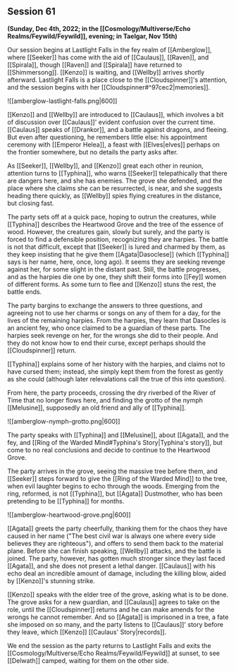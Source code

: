 ## Session 61

**(Sunday, Dec 4th, 2022; in the [[Cosmology/Multiverse/Echo Realms/Feywild/Feywild]], evening; in Taelgar, Nov 15th)**

Our session begins at Lastlight Falls in the fey realm of [[Amberglow]], where [[Seeker]] has come with the aid of [[Caulaus]], [[Raven]], and [[Spirala]], though [[Raven]] and [[Spirala]] have returned to [[Shimmersong]].  [[Kenzo]] is waiting, and [[Wellby]] arrives shortly afterward. Lastlight Falls is a place close to the [[Cloudspinner]]'s attention, and the session begins with her [[Cloudspinner#^97cec2|memories]]. 

![[amberglow-lastlight-falls.png|600]]

[[Kenzo]] and [[Wellby]] are introduced to [[Caulaus]], which involves a bit of discussion over [[Caulaus]]' evident confusion over the current time. [[Caulaus]] speaks of [[Drankor]], and a battle against dragons, and fleeing. But even after questioning, he remembers little else: his appointment ceremony with [[Emperor Helea]], a feast with [[Elves|elves]] perhaps on the frontier somewhere, but no details the party asks after. 

As [[Seeker]], [[Wellby]], and [[Kenzo]] great each other in reunion, attention turns to [[Typhina]], who warns [[Seeker]] telepathically that there are dangers here, and she has enemies. The grove she defended, and the place where she claims she can be resurrected, is near, and she suggests heading there quickly, as [[Wellby]] spies flying creatures in the distance, but closing fast. 

The party sets off at a quick pace, hoping to outrun the creatures, while [[Typhina]] describes the Heartwood Grove and the tree of the essence of wood. However, the creatures gain, slowly but surely, and the party is forced to find a defensible position, recognizing they are harpies. The battle is not that difficult, except that [[Seeker]] is lured and charmed by them, as they keep insisting that he give them [[Agata|Dasoclese]] (which [[Typhina]] says is her name, here, once, long ago). It seems they are seeking revenge against her, for some slight in the distant past. Still, the battle progresses, and as the harpies die one by one, they shift their forms into [[Fey]] women of different forms. As some turn to flee and [[Kenzo]] stuns the rest, the battle ends. 

The party bargins to exchange the answers to three questions, and agreeing not to use her charms or songs on any of them for a day, for the lives of the remaining harpies. From the harpies, they learn that Dasocles is an ancient fey, who once claimed to be a guardian of these parts. The harpies seek revenge on her, for the wrongs she did to their people. And they do not know how to end their curse, except perhaps should the [[Cloudspinner]] return. 

[[Typhina]] explains some of her history with the harpies, and claims not to have cursed them; instead, she simply kept them from the forest as gently as she could (although later relevalations call the true of this into question). 

From here, the party proceeds, crossing the dry riverbed of the River of Time that no longer flows here, and finding the grotto of the nymph [[Melusine]], supposedly an old friend and ally of [[Typhina]].

![[amberglow-nymph-grotto.png|600]]

The party speaks with [[Typhina]] and [[Melusine]], about [[Agata]], and the fey, and [[Ring of the Warded Mind#Typhina's Story|Typhina's story]], but come to no real conclusions and decide to continue to the Heartwood Grove.

The party arrives in the grove, seeing the massive tree before them, and [[Seeker]] steps forward to give the [[Ring of the Warded Mind]] to the tree, when evil laughter begins to echo through the woods. Emerging from the ring, reformed, is not [[Typhina]], but [[Agata]] Dustmother, who has been pretending to be [[Typhina]] for months. 

![[amberglow-heartwood-grove.png|600]]

[[Agata]] greets the party cheerfully, thanking them for the chaos they have caused in her name ("The best civil war is always one where every side believes they are righteous"), and offers to send them back to the material plane. Before she can finish speaking, [[Wellby]] attacks, and the battle is joined. The party, however, has gotten much stronger since they last faced [[Agata]], and she does not present a lethal danger. [[Caulaus]] with his echo deal an incredible amount of damage, including the killing blow, aided by [[Kenzo]]'s stunning strike.

[[Kenzo]] speaks with the elder tree of the grove, asking what is to be done. The grove asks for a new guardian, and [[Caulaus]] agrees to take on the role, until the [[Cloudspinner]] returns and he can make amends for the wrongs he cannot remember. And so [[Agata]] is imprisoned in a tree, a fate she imposed on so many, and the party listens to [[Caulaus]]' story before they leave, which [[Kenzo]] [[Caulaus' Story|records]].

We end the session as the party returns to Lastlight Falls and exits the [[Cosmology/Multiverse/Echo Realms/Feywild/Feywild]] at sunset, to see [[Delwath]] camped, waiting for them on the other side. 







